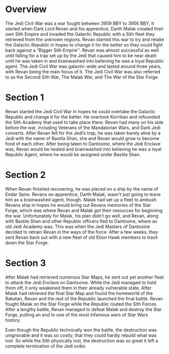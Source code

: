 # Overview

The Jedi Civil War was a war fought between 3959 BBY to 3956 BBY, it started when Dark Lord Revan and his apprentice, Darth Malak created their own Sith Empire and invaded the Galactic Republic with a Sith fleet they retrieved from the unknown regions.
Revan started this war to try and retake the Galactic Republic in hopes to change it for the better so they could fight back against a “Bigger Sith Empire''.
Revan was almost successful as well until falling for a trap set up by the Jedi that caused him to be near death until he was taken in and brainwashed into believing he was a loyal Republic agent.
The Jedi Civil War was galactic-wide and lasted around three years, with Revan being the main focus of it.
The Jedi Civil War was also referred to as the Second Sith War, The Malak War, and The War of the Star Forge.

# Section 1

Revan started the Jedi Civil War in hopes he could overtake the Galactic Republic and change it for the better.
He overtook Korriban and refounded the Sith Academy that used to take place there.
Revan had many on his side before the war, including Veterans of the Mandalorian Wars, and Dark Jedi converts.
After Revan fell for the Jedi’s trap, he was taken barely alive by a Jedi with the name of Bastila Shan, she and Revan would grow to become fond of each other.
After being taken to Dantooine, where the Jedi Enclave was, Revan would be healed and brainwashed into believing he was a loyal Republic Agent, where he would be assigned under Bastila Shan.

# Section 2

When Revan finished recovering, he was placed on a ship by the name of Endar Spire.
Revans ex-apprentice, Darth Malak, wasn't just going to leave him as a brainwashed agent, though.
Malak had set up a fleet to ambush Revans ship in hopes he would bring out Revans memories of the Star Forge, which was where Revan and Malak got their resources for beginning the war.
Unfortunately for Malak, his plan didn’t go well, and Revan, along with Bastile Shan and other Republic officers fled to Dantooine, where an old Jedi Academy was.
This was when the Jedi Masters of Dantooine decided to retrain Revan in the ways of the force.
After a few weeks, they sent Revan back out with a new fleet of old Ebon Hawk members to track down the Star Forge.

# Section 3

After Malak had retrieved numerous Star Maps, he sent out yet another fleet to attack the Jedi Enclave on Dantooine.
While the Jedi managed to hold them off, it only weakened them in their already vulnerable state.
After Malak had retrieved the final Star Map and found the homeworld of the Rakatan, Revan and the rest of the Republic launched the final battle.
Revan fought Malak on the Star Forge while the Republic routed the Sith Forces.
After a lengthy battle, Revan managed to defeat Malak and destroy the Star Forge, putting an end to one of the most infamous wars of Star Wars history.

Even though the Republic technically won the battle, the destruction was unignorable and it was so costly, that they could hardly rebuild what was lost.
So while the Sith physically lost, the destruction was so great it left a complete termination of the Jedi order.
